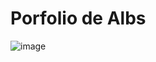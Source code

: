 # Porfolio de Albs 

![image](https://github.com/user-attachments/assets/bed5d16b-5710-4b47-bf04-f67e159076dd)


